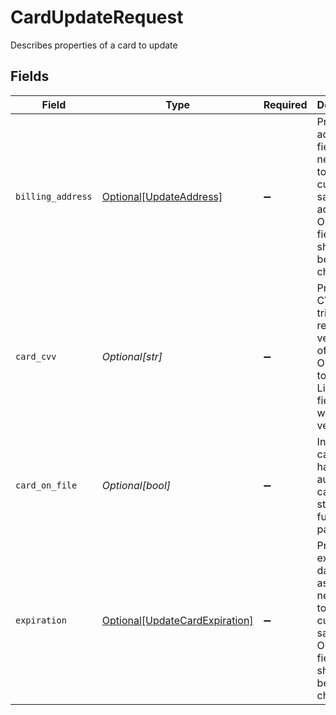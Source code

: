 # CardUpdateRequest

Describes properties of a card to update


## Fields

| Field                                                                                                                        | Type                                                                                                                         | Required                                                                                                                     | Description                                                                                                                  | Example                                                                                                                      |
| ---------------------------------------------------------------------------------------------------------------------------- | ---------------------------------------------------------------------------------------------------------------------------- | ---------------------------------------------------------------------------------------------------------------------------- | ---------------------------------------------------------------------------------------------------------------------------- | ---------------------------------------------------------------------------------------------------------------------------- |
| `billing_address`                                                                                                            | [Optional[UpdateAddress]](../../models/shared/updateaddress.md)                                                              | :heavy_minus_sign:                                                                                                           | Provide address fields as necessary to patch the currently saved address. <br/>Omit any fields that should not be changed.<br/> |                                                                                                                              |
| `card_cvv`                                                                                                                   | *Optional[str]*                                                                                                              | :heavy_minus_sign:                                                                                                           | Provide a CVV to trigger a re-verification of this card. <br/>Omit CVV to update LinkedCard fields without re-verification.<br/> | 123                                                                                                                          |
| `card_on_file`                                                                                                               | *Optional[bool]*                                                                                                             | :heavy_minus_sign:                                                                                                           | Indicates cardholder has authorized card to be stored for future payments                                                    |                                                                                                                              |
| `expiration`                                                                                                                 | [Optional[UpdateCardExpiration]](../../models/shared/updatecardexpiration.md)                                                | :heavy_minus_sign:                                                                                                           | Provide expiration date fields as necessary to patch the currently saved date. <br/>Omit any fields that should not be changed.<br/> |                                                                                                                              |